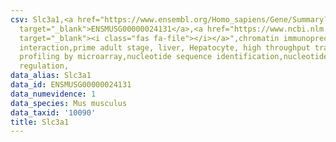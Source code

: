 ```yaml
---
csv: Slc3a1,<a href="https://www.ensembl.org/Homo_sapiens/Gene/Summary?db=core;g=ENSMUSG00000024131"
  target="_blank">ENSMUSG00000024131</a>,<a href="https://www.ncbi.nlm.nih.gov/pubmed/23834426"
  target="_blank"><i class="fas fa-file"></i></a>",chromatin immunoprecipitation assay,direct
  interaction,prime adult stage, liver, Hepatocyte, high throughput transcription
  profiling by microarray,nucleotide sequence identification,nucleotide sequence identification,transcriptional
  regulation,
data_alias: Slc3a1
data_id: ENSMUSG00000024131
data_numevidence: 1
data_species: Mus musculus
data_taxid: '10090'
title: Slc3a1
---
```


